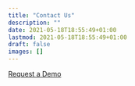 ```yaml
---
title: "Contact Us"
description: ""
date: 2021-05-18T18:55:49+01:00
lastmod: 2021-05-18T18:55:49+01:00
draft: false
images: []
---
```


<a rel="noopener" data-ux-btn="secondary" data-ux="ButtonSecondary" data-aid="CTA_BUTTON_RENDERED" href="http://info.jitsuin.com/demo-request" target="_blank" data-tccl="ux2.INTRODUCTION.introduction2.Group.Default.Button.Secondary.47772.click,click" data-typography="ButtonAlpha" class="x-el x-el-a c1-7l c1-2m c1-20 c1-7m c1-7n c1-1e c1-7o c1-2l c1-1x c1-1z c1-1y c1-n c1-z c1-4 c1-44 c1-7p c1-r c1-s c1-7q c1-37 c1-26 c1-h c1-b c1-4m c1-7r c1-2p c1-7s c1-7t c1-2u c1-2v c1-2w c1-2x">Request a Demo</a>
